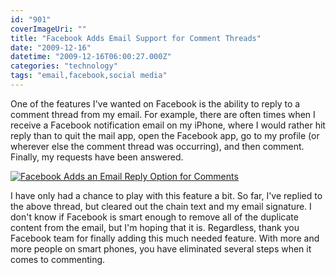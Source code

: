 ```yaml
---
id: "901"
coverImageUri: ""
title: "Facebook Adds Email Support for Comment Threads"
date: "2009-12-16"
datetime: "2009-12-16T06:00:27.000Z"
categories: "technology"
tags: "email,facebook,social media"
---
```


One of the features I've wanted on Facebook is the ability to reply to a comment thread from my email. For example, there are often times when I receive a Facebook notification email on my iPhone, where I would rather hit reply than to quit the mail app, open the Facebook app, go to my profile (or wherever else the comment thread was occurring), and then comment. Finally, my requests have been answered.

[![Facebook Adds an Email Reply Option for Comments](http://assets.brandonmartinez.com/brandonmartinez/2009/12/Facebook-Adds-Email-Reply-575x218.png "Facebook Adds an Email Reply Option for Comments")](http://assets.brandonmartinez.com/brandonmartinez/2009/12/Facebook-Adds-Email-Reply.png)

I have only had a chance to play with this feature a bit. So far, I've replied to the above thread, but cleared out the chain text and my email signature. I don't know if Facebook is smart enough to remove all of the duplicate content from the email, but I'm hoping that it is. Regardless, thank you Facebook team for finally adding this much needed feature. With more and more people on smart phones, you have eliminated several steps when it comes to commenting.
